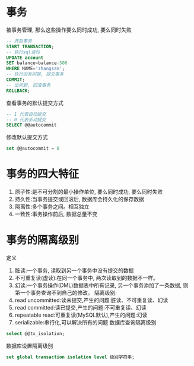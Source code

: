 # 事务
被事务管理, 那么这些操作要么同时成功, 要么同时失败
```sql
-- 开启事务
START TRANSACTION;
-- 执行sql语句
UPDATE account 
SET balance=balance-500 
WHERE NAME='zhangsan';
-- 执行没有问题, 提交事务
COMMIT;
-- 出问题, 回滚事务
ROLLBACK;
```
查看事务的默认提交方式
```sql
-- 1 代表自动提交
-- 0 代表手动提交
SELECT @@autocommit
```
修改默认提交方式
```sql
set @@autocommit = 0
```

# 事务的四大特征
1. 原子性:是不可分割的最小操作单位, 要么同时成功, 要么同时失败
2. 持久性:当事务提交或回滚后, 数据库会持久化的保存数据
3. 隔离性:多个事务之间。相互独立
4. 一致性:事务操作前后, 数据总量不变

# 事务的隔离级别
定义
1. 脏读:一个事务, 读取到另一个事务中没有提交的数据
2. 不可重复读(虚读):在同一个事务中, 两次读取到的数据不一样。
3. 幻读:一个事务操作(DML)数据表中所有记录, 另一个事务添加了一条数据, 则第一个事务查询不到自己的修改。
隔离级别:
1. read uncommitted:读未提交,产生的问题:脏读、不可重复读、幻读
2. read committed:读已提交,产生的问题:不可重复读、幻读
3. repeatable read:可重复读(MySQL默认),产生的问题:幻读
4. serializable:串行化,可以解决所有的问题
数据库查询隔离级别
```sql
select @@tx_isolation;
```
数据库设置隔离级别
```sql
set global transaction isolation level 级别字符串;
```
